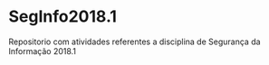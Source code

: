 # SegInfo2018.1
Repositorio com atividades referentes a disciplina de Segurança da Informação 2018.1
